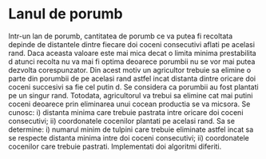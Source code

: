 # Lanul de porumb

  Intr-un lan de porumb, cantitatea de porumb ce va
putea fi recoltata depinde de distantele dintre fiecare doi coceni consecutivi
aflati pe acelasi rand. Daca aceasta valoare este mai mica decat o limita
minima prestabilita d atunci recolta nu va mai fi optima deoarece porumbii
nu se vor mai putea dezvolta corespunzator. Din acest motiv un agricultor
trebuie sa elimine o parte din porumbii de pe acelasi rand astfel incat
distanta dintre oricare doi coceni succesivi sa fie cel putin d. Se considera
ca porumbii au fost plantati pe un singur rand. Totodata, agricultorul
va trebui sa elimine cat mai putini coceni deoarece prin eliminarea unui
cocean productia se va micsora. Se cunosc: i) distanta minima care trebuie
pastrata intre oricare doi coceni consecutivi; ii) coordonatele cocenilor
plantati pe acelasi rand. Sa se determine: i) numarul minim de tulpini
care trebuie eliminate astfel incat sa se respecte distanta minima intre
doi coceni consecutivi; ii) coordonatele cocenilor care trebuie pastrati.
Implementati doi algoritmi diferiti.

